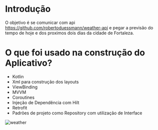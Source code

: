 
# Introdução
O objetivo é se comunicar com api https://github.com/robertoduessmann/weather-api e pegar a previsão do tempo de hoje e dos proximos dois dias da cidade de Fortaleza.

# O que foi usado na construção do Aplicativo?
- Kotlin
- Xml para construção dos layouts
- ViewBinding
- MVVM
- Coroutines
- Injeção de Dependência com Hilt
- Retrofit
- Padrões de projeto como Repository com utilização de Interface


![weather](https://user-images.githubusercontent.com/30296650/132269549-5e79247e-e01d-4502-a74f-d42db0641fcb.jpeg)

